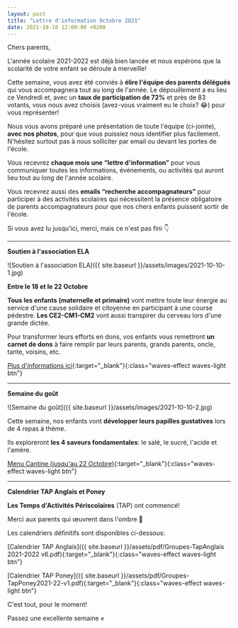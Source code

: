 ```yaml
---
layout: post
title: "Lettre d'information Octobre 2021"
date: 2021-10-10 12:00:00 +0200
---
```


Chers parents,

L'année scolaire 2021-2022 est déjà bien lancée et nous espérons que la scolarité de votre enfant se déroule à merveille!

Cette semaine, vous avez été conviés à **élire l'équipe des parents délégués** qui vous accompagnera tout au long de l'année. Le dépouillement a eu lieu ce Vendredi et, avec un **taux de participation de 72%** et près de 83 votants, vous nous avez choisis (avez-vous vraiment eu le choix? 😂) pour vous représenter!

Nous vous avons préparé une présentation de toute l'équipe (ci-jointe), **avec nos photos**, pour que vous puissiez nous identifier plus facilement. N'hésitez surtout pas à nous solliciter par email ou devant les portes de l'école.

Vous recevrez **chaque mois une “lettre d'information”** pour vous communiquer toutes les informations, événements, ou activités qui auront lieu tout au long de l'année scolaire.

Vous recevrez aussi des **emails “recherche accompagnateurs”** pour participer à des activités scolaires qui nécessitent la présence obligatoire de parents accompagnateurs pour que nos chers enfants puissent sortir de l'école.

Si vous avez lu jusqu'ici, merci, mais ce n'est pas fini 👇

<hr/>

**Soutien à l'association ELA**

![Soutien à l'association ELA]({{ site.baseurl }}/assets/images/2021-10-10-1.jpg)

**Entre le 18 et le 22 Octobre**

**Tous les enfants (maternelle et primaire)** vont mettre toute leur énergie au service d'une cause solidaire et citoyenne en participant à une course pédestre. **Les CE2-CM1-CM2** vont aussi transpirer du cerveau lors d'une grande dictée.

Pour transformer leurs efforts en dons, vos enfants vous remettront **un carnet de dons** à faire remplir par leurs parents, grands parents, oncle, tante, voisins, etc.

[Plus d'informations ici](https://mtb.ela-asso.com/organiser-mtb/){:target="\_blank"}{:class="waves-effect waves-light btn"}

<hr/>

**Semaine du goût**

![Semaine du goût]({{ site.baseurl }}/assets/images/2021-10-10-2.jpg)

Cette semaine, nos enfants vont **développer leurs papilles gustatives** lors de 4 repas à thème.

Ils exploreront **les 4 saveurs fondamentales**: le salé, le sucré, l'acide et l'amère.

[Menu Cantine (jusqu'au 22 Octobre)](http://www.ec-janvry.ac-versailles.fr/wp-content/uploads/sites/69/2021/09/menus-restaurant-scolaire-periode-1.pdf){:target="\_blank"}{:class="waves-effect waves-light btn"}

<hr/>

**Calendrier TAP Anglais et Poney**

**Les Temps d'Activités Périscolaires** (TAP) ont commencé!

Merci aux parents qui œuvrent dans l'ombre 👏

Les calendriers définitifs sont disponibles ci-dessous:

[Calendrier TAP Anglais]({{ site.baseurl }}/assets/pdf/Groupes-TapAnglais 2021-2022 v6.pdf){:target="\_blank"}{:class="waves-effect waves-light btn"}

[Calendrier TAP Poney]({{ site.baseurl }}/assets/pdf/Groupes-TapPoney2021-22-v1.pdf){:target="\_blank"}{:class="waves-effect waves-light btn"}

C'est tout, pour le moment!

Passez une excellente semaine ✊
